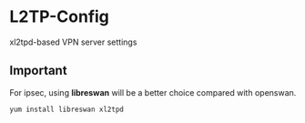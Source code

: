# L2TP-Config
xl2tpd-based VPN server settings

## Important

For ipsec, using **libreswan** will be a better choice compared with openswan.

```
yum install libreswan xl2tpd
```
